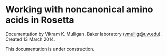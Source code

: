 # Working with noncanonical amino acids in Rosetta
Documentation by Vikram K. Mulligan, Baker laboratory (vmullig@uw.edu).  Created 13 March 2014.

This documentation is under construction.